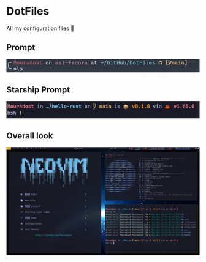 # DotFiles

All my configuration files 📂

## Prompt

![My Prompt](./docs/Prompt.png)

## Starship Prompt

![My Prompt](./docs/Starship_Prompt.png)

## Overall look

![My Desktop](./docs/Desktop.png)
